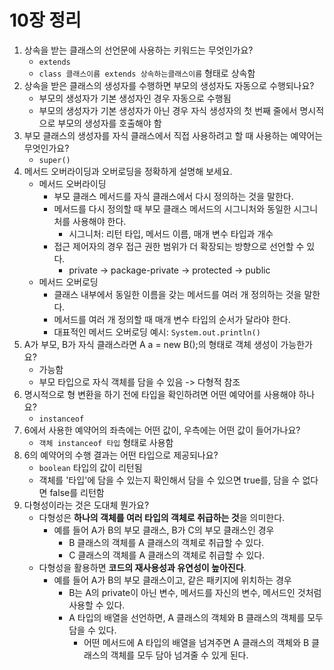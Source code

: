 # 10장 정리

1. 상속을 받는 클래스의 선언문에 사용하는 키워드는 무엇인가요?
    - `extends`
    - `class 클래스이름 extends 상속하는클래스이름` 형태로 상속함
2. 상속을 받은 클래스의 생성자를 수행하면 부모의 생성자도 자동으로 수행되나요?
    - 부모의 생성자가 기본 생성자인 경우 자동으로 수행됨
    - 부모의 생성자가 기본 생성자가 아닌 경우 자식 생성자의 첫 번째 줄에서 명시적으로 부모의 생성자를 호출해야 함
3. 부모 클래스의 생성자를 자식 클래스에서 직접 사용하려고 할 때 사용하는 예약어는 무엇인가요?
    - `super()`
4. 메서드 오버라이딩과 오버로딩을 정확하게 설명해 보세요.
    - 메서드 오버라이딩
      - 부모 클래스 메서드를 자식 클래스에서 다시 정의하는 것을 말한다.
      - 메서드를 다시 정의할 때 부모 클래스 메서드의 시그니처와 동일한 시그니처를 사용해야 한다.
        - 시그니처: 리턴 타입, 메서드 이름, 매개 변수 타입과 개수
      - 접근 제어자의 경우 접근 권한 범위가 더 확장되는 방향으로 선언할 수 있다.
        - private -> package-private -> protected -> public
    - 메서드 오버로딩
      - 클래스 내부에서 동일한 이름을 갖는 메서드를 여러 개 정의하는 것을 말한다.
      - 메서드를 여러 개 정의할 때 매개 변수 타입의 순서가 달라야 한다.
      - 대표적인 메서드 오버로딩 예시: `System.out.println()`
5. A가 부모, B가 자식 클래스라면 A a = new B();의 형태로 객체 생성이 가능한가요?
    - 가능함
    - 부모 타입으로 자식 객체를 담을 수 있음 -> 다형적 참조
6. 명시적으로 형 변환을 하기 전에 타입을 확인하려면 어떤 예약어를 사용해야 하나요?
    - `instanceof`
7. 6에서 사용한 예약어의 좌측에는 어떤 값이, 우측에는 어떤 값이 들어가나요?
    - `객체 instanceof 타입` 형태로 사용함
8. 6의 예약어의 수행 결과는 어떤 타입으로 제공되나요?
    - `boolean` 타입의 값이 리턴됨
    - 객체를 '타입'에 담을 수 있는지 확인해서 담을 수 있으면 true를, 담을 수 없다면 false를 리턴함
9. 다형성이라는 것은 도대체 뭔가요?
    - 다형성은 **하나의 객체를 여러 타입의 객체로 취급하는 것**을 의미한다.
      - 예를 들어 A가 B의 부모 클래스, B가 C의 부모 클래스인 경우
        - B 클래스의 객체를 A 클래스의 객체로 취급할 수 있다.
        - C 클래스의 객체를 A 클래스의 객체로 취급할 수 있다.
    - 다형성을 활용하면 **코드의 재사용성과 유연성이 높아진다**.
      - 예를 들어 A가 B의 부모 클래스이고, 같은 패키지에 위치하는 경우
        - B는 A의 private이 아닌 변수, 메서드를 자신의 변수, 메서드인 것처럼 사용할 수 있다.
        - A 타입의 배열을 선언하면, A 클래스의 객체와 B 클래스의 객체를 모두 담을 수 있다.
          - 어떤 메서드에 A 타입의 배열을 넘겨주면 A 클래스의 객체와 B 클래스의 객체를 모두 담아 넘겨줄 수 있게 된다.
